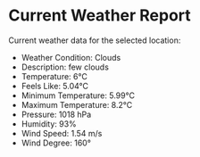 # Current Weather Report
Current weather data for the selected location:
- Weather Condition: Clouds
- Description: few clouds
- Temperature: 6°C
- Feels Like: 5.04°C
- Minimum Temperature: 5.99°C
- Maximum Temperature: 8.2°C
- Pressure: 1018 hPa
- Humidity: 93%
- Wind Speed: 1.54 m/s
- Wind Degree: 160°
